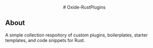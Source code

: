 <p align="center"># Oxide-RustPlugins

</p>

## About

A simple collection respoitory of custom plugins, boilerplates, starter templates, and code snippets for Rust.